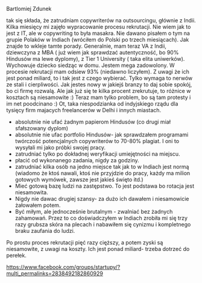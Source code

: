 Bartlomiej Zdunek

tak się składa, że zatrudniam copywriterów na outsourcingu, głównie z Indii. Kilka miesięcy mi zajęło wypracowanie procesu rekrutacji. Nie wiem jak to jest z IT, ale w copywriting to była masakra. Nie dawano pisałem o tym na grupie Polaków w Indiach (wróciłem do Polski po trzech miesiącach). Jak znajde to wkleje tamte porady. Generalnie, mam teraz VA z Indii, dziewczyna z MBA ( już wiem jak sprawdzać autentyczność, bo 90% Hindusów ma lewe dyplomy), z Tier 1 University ( taka elita uniwerków). Wychowuje dziecko siedząc w domu. Jestem mega zadowolony. W procesie rekrutacji mam odsiew 93% (niedawno liczyłem). Z uwagi że ich jest ponad miliard, to i tak jest z czego wybierać. Tylko wymaga to nerwów ze stali i cierpliwości. Jak jestes nowy w jakiejś branzy to daj sobie spokój, bo ci firmę rozwalą. Ale jak już się te kilka procent zrekrutuje, to różnice w kosztach są niesamowite :)
Teraz mam tylko problem, bo są tam protesty i im net poodcinano :) Ot, taka niespodzianka od indyjskiego rządu dla tysięcy firm majacych freelancerów w Delhi i innych miastach.

- absolutnie nie ufać żadnym papierom Hindusów (co drugi miał sfałszowany dyplom)
- absolutnie nie ufac portfolio Hindusów- jak sprawdzałem programami twórczość potencjalnych copywriterów to 70-80% plagiat. I oni to wysyłali mi jako próbki swojej pracy.
- zatrudniać tylko po dokładnej weryfikacji umiejętności na miejscu.
- płacić od wykonanego zadania, nigdy za godziny.
- zatrudniać kilka osób na jedno miejsce tak jak to w Indiach jest normą (wiadomo że ktoś nawali, ktoś nie przyjdzie do pracy, każdy ma milion gotowych wymówek, zawsze jest jakieś święto itd.)
- Mieć gotową bazę ludzi na zastępstwo. To jest podstawa bo rotacja jest niesamowita.
- Nigdy nie dawac drugiej szansy- za dużo ich dawałem i niesamowicie żałowałem potem.
- Być miłym, ale jednocześnie brutalnym - zwalniać bez żadnych zahamowań.
Przez to co doświadczyłem w Indiach zrobiła mi się trzy razy grubsza skóra na plecach i nabawiłem się cynizmu i kompletnego braku zaufania do ludzi.

Po prostu proces rekrutacji pięć razy cięższy, a potem zyski są niesamowite, z uwagi na koszty. Ich jest ponad miliard- trzeba dotrzeć do perełek.

https://www.facebook.com/groups/startupy/?multi_permalinks=2838492182860929

